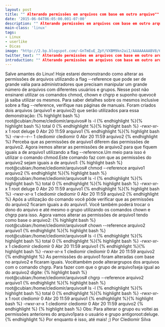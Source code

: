 ```yaml
---
layout: post
title: "" Alterando permissões em arquivos com base em outro arquivo""
date: '2015-06-04T06:05:00.001-07:00'
description: "" Alterando permissões em arquivos com base em outro arquivo""
main-class: 'linux'
tags:
- Linux
- userlike
- Dicas
image: "http://2.bp.blogspot.com/-GnTmEuE_ZpY/VXBM9kn2aiI/AAAAAAAABV8/6F4hgprg8M0/s72-c/linux-acesso-seguro.jpg"
twitter_text: "" Alterando permissões em arquivos com base em outro arquivo""
introduction: "" Alterando permissões em arquivos com base em outro arquivo""
---
```

Salve amantes do Linux!  Hoje estarei demonstrando como alterar as  permissões de arquivos utilizando a flag --reference que pode ser de  grande valia para administradores que precisam manipular um grande  número de arquivos com diferentes usuários e grupos.  Nesse post não  ensinarei utilizar os comandos chmod, chown e chgrp e suponho quevocê  já saiba utilizar os mesmos. Para saber detalhes sobre os mesmos  inclusive sobre a flag --reference, verifique nas páginas de manuais.   Foram criados dois arquivos (arquivo1 e arquivo2) que serão utilizados  para essa demonstração:  {% highlight bash %}
root@cubian:/home/clediomir/arquivos# ls -l
{% endhighlight %}{% highlight bash %}
total 0
{% endhighlight %}{% highlight bash %}
-rwxr-xr-x 1 root deluge 0 Abr 20 11:59 arquivo1
{% endhighlight %}{% highlight bash %}
-rw-r--r-- 1 clediomir clediomir 0 Abr 20 11:59 arquivo2
{% endhighlight %} Perceba que as permissões de arquivo1 diferem das permissões de  arquivo2.  Agora iremos alterar as permissões de arquivo2 para que  fiquem iguais a de arquivo1 utilizando a flag --reference.Um meio para  isso é utilizar o comando chmod.Este comando faz com que as permissões  do arquivo2 sejam iguais a de arquivo1:  {% highlight bash %}
root@cubian:/home/clediomir/arquivos# chmod --reference arquivo1 arquivo2 
{% endhighlight %}{% highlight bash %}
root@cubian:/home/clediomir/arquivos# ls -l
{% endhighlight %}{% highlight bash %}
total 0
{% endhighlight %}{% highlight bash %}
-rwxr-xr-x 1 root deluge 0 Abr 20 11:59 arquivo1
{% endhighlight %}{% highlight bash %}
-rwxr-xr-x 1 clediomir clediomir 0 Abr 20 11:59 arquivo2
{% endhighlight %} Após a utilização do comando você pôde verificar que as permissões do  arquivo2 ficaram iguais a do arquivo1. Você também poderá trocar o dono  do arquivo e até mesmo o grupo utilizando os comandos chown e chgrp para  isso. Agora vamos alterar as permissões de arquivo1 tendo como base o  arquivo2:  {% highlight bash %}
root@cubian:/home/clediomir/arquivos# chown --reference arquivo2 arquivo1 
{% endhighlight %}{% highlight bash %}
root@cubian:/home/clediomir/arquivos# ls -l
{% endhighlight %}{% highlight bash %}
total 0
{% endhighlight %}{% highlight bash %}
-rwxr-xr-x 1 clediomir clediomir 0 Abr 20 11:59 arquivo1
{% endhighlight %}{% highlight bash %}
-rwxr-xr-x 1 clediomir clediomir 0 Abr 20 11:59 arquivo2
{% endhighlight %} As permissões do arquivo1 foram alteradas com base no arquivo2 e  ficaram iguais. Vocêtambém pode alterargrupos dos arquivos com o  comando chgrp. Para fazer com que o grupo de arquivo1seja igual ao do  arquivo2 digite:  {% highlight bash %}
root@cubian:/home/clediomir/arquivos# chgrp --reference arquivo2 arquivo1
{% endhighlight %}{% highlight bash %}
root@cubian:/home/clediomir/arquivos# ls -l
{% endhighlight %}{% highlight bash %}
total 0
{% endhighlight %}{% highlight bash %}
-rwxr-xr-x 1 root clediomir 0 Abr 20 11:59 arquivo1
{% endhighlight %}{% highlight bash %}
-rwxr-xr-x 1 clediomir clediomir 0 Abr 20 11:59 arquivo2
{% endhighlight %} {% highlight bash %}
Obs: Para alterar o grupo eu voltei as permissões anteriores do arquivo1para o usuário e grupo antigoroot:deluge.
{% endhighlight %} Por enquanto é isso, até mais! ;)
Por Clediomir Silva
